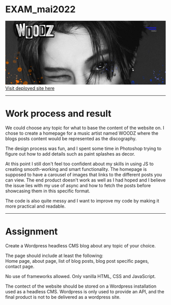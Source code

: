 # EXAM_mai2022

![WOODZ homepage](./media/readme/woodz.jpg "WOODZ homepage")  
[Visit deployed site here](https://woodz.netlify.app "WODDZ homepage")

---

# Work process and result

We could choose any topic for what to base the content of the website on. I chose to create a homepage for a music artist named WOODZ where the blogs posts content would be represented as the discography.

The design process was fun, and I spent some time in Photoshop trying to figure out how to add details such as paint splashes as decor.

At this point I still don't feel too confident about my skills in using JS to creating smooth-working and smart functionality. The homepage is supposed to have a carousel of images that links to the different posts you can view. The end product doesn't work as well as I had hoped and I believe the issue lies with my use of async and how to fetch the posts before showcasing them in this specific format.

The code is also quite messy and I want to improve my code by making it more practical and readable.

---

# Assignment

Create a Wordpress headless CMS blog about any topic of your choice.

The page should include at least the following:  
Home page, about page, list of blog posts, blog post specific pages, contact page.

No use of frameworks allowed. Only vanilla HTML, CSS and JavaScript.

The contect of the website should be stored on a Wordpress installation used as a headless CMS. Wordpress is only used to provide an API, and the final product is not to be delivered as a wordpress site.

<!-- WP
https://momis.world/exam1/wp-admin/edit.php

(POSTS)
https://momis.world/exam1/wp-json/wp/v2/posts

(?PARENT=62)
https://momis.world/exam1/wp-json/wp/v2/media?parent=62 -->
